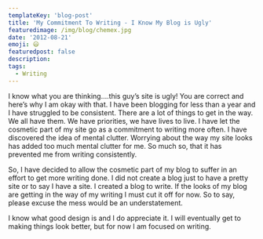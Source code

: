 ```yaml
---
templateKey: 'blog-post'
title: 'My Commitment To Writing - I Know My Blog is Ugly'
featuredimage: /img/blog/chemex.jpg
date: '2012-08-21'
emoji: 😃
featuredpost: false
description:
tags:
  - Writing
---
```


I know what you are thinking….this guy’s site is ugly! You are correct and here’s why I am okay with that. I have been blogging for less than a year and I have struggled to be consistent. There are a lot of things to get in the way. We all have them. We have priorities, we have lives to live. I have let the cosmetic part of my site go as a commitment to writing more often. I have discovered the idea of mental clutter. Worrying about the way my site looks has added too much mental clutter for me. So much so, that it has prevented me from writing consistently.

So, I have decided to allow the cosmetic part of my blog to suffer in an effort to get more writing done. I did not create a blog just to have a pretty site or to say I have a site. I created a blog to write. If the looks of my blog are getting in the way of my writing I must cut it off for now. So to say, please excuse the mess would be an understatement.

I know what good design is and I do appreciate it. I will eventually get to making things look better, but for now I am focused on writing.
